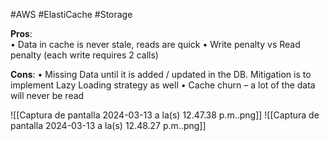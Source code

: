 #AWS #ElastiCache #Storage 

**Pros**:  
	• Data in cache is never stale, reads are quick
	• Write penalty vs Read penalty (each write requires 2 calls)

**Cons**:
	• Missing Data until it is added / updated in the DB. Mitigation is to implement Lazy Loading strategy as well
	• Cache churn – a lot of the data will never be read
	
![[Captura de pantalla 2024-03-13 a la(s) 12.47.38 p.m..png]]
![[Captura de pantalla 2024-03-13 a la(s) 12.48.27 p.m..png]]

